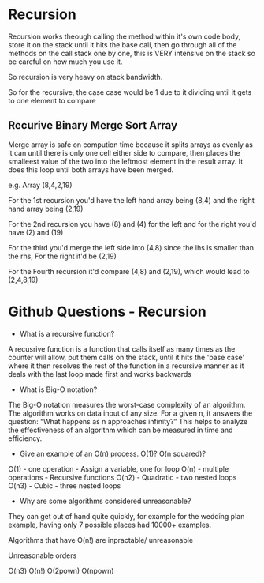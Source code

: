 # Recursion

Recursion works theough calling the method within it's own code body, store it on the stack until it hits the base call, then go through all of the methods on the call stack one by one, this is VERY intensive on the stack so be careful on how much you use it.

So recursion is very heavy on stack bandwidth.

So for the recursive, the case case would be 1 due to it dividing until it gets to one element to compare

## Recurive Binary Merge Sort Array

Merge array is safe on compution time because it splits arrays as evenly as it can until there is only one cell either side to compare, then places the smalleest value of the two into the leftmost element in the result array. It does this loop until both arrays have been merged.

e.g. Array (8,4,2,19)

For the 1st recursion you'd have the left hand array being (8,4) and the right hand array being (2,19)

For the 2nd recursion you have (8) and (4) for the left and for the right you'd have (2) and (19)

For the third you'd merge the left side into (4,8) since the lhs is smaller than the rhs, For the right it'd be (2,19)

For the Fourth recursion it'd compare (4,8) and (2,19), which would lead to (2,4,8,19)

# Github Questions - Recursion

- What is a recursive function?

A recusrive function is a function that calls itself as many times as the counter will allow, put them calls on the stack, until it hits the 'base case' where it then resolves the rest of the function in a recursive manner as it deals with the last loop made first and works backwards 

- What is Big-O notation?

The Big-O notation measures the worst-case complexity of an algorithm. The algorithm works on data input of any size. For a given n, it answers the question: “What happens as n approaches infinity?” This helps to analyze the effectiveness of an algorithm which can be measured in time and efficiency.

- Give an example of an O(n) process. O(1)? O(n squared)?

O(1) - one operation - Assign a variable, one for loop
O(n) - multiple operations - Recursive functions
O(n2) - Quadratic - two nested loops
O(n3) - Cubic - three nested loops

- Why are some algorithms considered unreasonable?

They can get out of hand quite quickly, for example for the wedding plan example, having only 7 possible places had 10000+ examples.

Algorithms that have O(n!) are inpractable/ unreasonable

Unreasonable orders

O(n3)
O(n!)
O(2pown)
O(npown)
